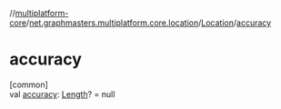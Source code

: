 //[multiplatform-core](../../../index.md)/[net.graphmasters.multiplatform.core.location](../index.md)/[Location](index.md)/[accuracy](accuracy.md)

# accuracy

[common]\
val [accuracy](accuracy.md): [Length](../../net.graphmasters.multiplatform.core.units/-length/index.md)? = null
